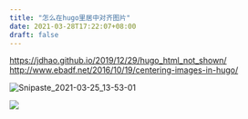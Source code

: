 ```yaml
---
title: "怎么在hugo里居中对齐图片"
date: 2021-03-28T17:22:07+08:00
draft: false
---
```


https://jdhao.github.io/2019/12/29/hugo_html_not_shown/
http://www.ebadf.net/2016/10/19/centering-images-in-hugo/

![Snipaste_2021-03-25_13-53-01](https://30924398.xyz:6001/images/2021/03/29/Snipaste_2021-03-25_13-53-0173d2a543e663c92a.jpg)

<img src="https://30924398.xyz:6001/images/2021/03/29/nelson-tai-nob-dsgn-crimsonbeats-006a.jpg" align="center"/>

